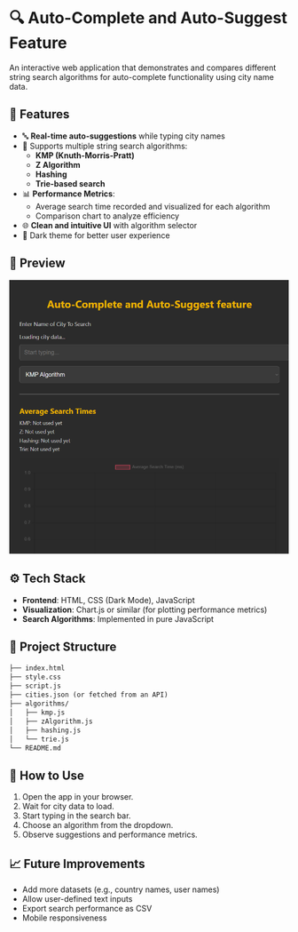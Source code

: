 
# 🔍 Auto-Complete and Auto-Suggest Feature

An interactive web application that demonstrates and compares different string search algorithms for auto-complete functionality using city name data.

## 🚀 Features

- 🔤 **Real-time auto-suggestions** while typing city names
- 🧠 Supports multiple string search algorithms:
  - **KMP (Knuth-Morris-Pratt)**
  - **Z Algorithm**
  - **Hashing**
  - **Trie-based search**
- 📊 **Performance Metrics**:
  - Average search time recorded and visualized for each algorithm
  - Comparison chart to analyze efficiency
- 🌐 **Clean and intuitive UI** with algorithm selector
- 🌙 Dark theme for better user experience

## 📸 Preview

![Auto-Complete and Auto-Suggest UI](./screenshot.png)

## ⚙️ Tech Stack

- **Frontend**: HTML, CSS (Dark Mode), JavaScript
- **Visualization**: Chart.js or similar (for plotting performance metrics)
- **Search Algorithms**: Implemented in pure JavaScript

## 📁 Project Structure

```
├── index.html
├── style.css
├── script.js
├── cities.json (or fetched from an API)
├── algorithms/
│   ├── kmp.js
│   ├── zAlgorithm.js
│   ├── hashing.js
│   └── trie.js
└── README.md
```

## 🧪 How to Use

1. Open the app in your browser.
2. Wait for city data to load.
3. Start typing in the search bar.
4. Choose an algorithm from the dropdown.
5. Observe suggestions and performance metrics.

## 📈 Future Improvements

- Add more datasets (e.g., country names, user names)
- Allow user-defined text inputs
- Export search performance as CSV
- Mobile responsiveness
